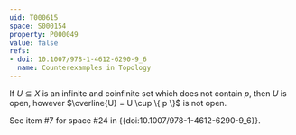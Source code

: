 ```yaml
---
uid: T000615
space: S000154
property: P000049
value: false
refs:
- doi: 10.1007/978-1-4612-6290-9_6
  name: Counterexamples in Topology
---
```


If $U \subseteq X$ is an infinite and coinfinite set which does not contain $p$, then $U$ is open, however $\overline{U} = U \cup \{ p \}$ is not open.

See item #7 for space #24 in {{doi:10.1007/978-1-4612-6290-9_6}}.
